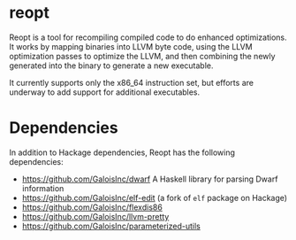 # reopt

Reopt is a tool for recompiling compiled code to do enhanced
optimizations.  It works by mapping binaries into LLVM byte code,
using the LLVM optimization passes to optimize the LLVM, and then
combining the newly generated into the binary to generate a new
executable.

It currently supports only the x86_64 instruction set, but efforts
are underway to add support for additional executables.

# Dependencies

In addition to Hackage dependencies, Reopt has the following dependencies:

- https://github.com/GaloisInc/dwarf A Haskell library for parsing Dwarf information
- https://github.com/GaloisInc/elf-edit (a fork of `elf` package on Hackage)
- https://github.com/GaloisInc/flexdis86
- https://github.com/GaloisInc/llvm-pretty
- https://github.com/GaloisInc/parameterized-utils
